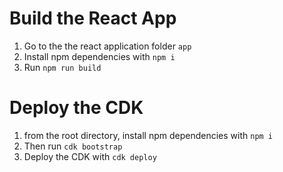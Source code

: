 # Build the React App

1. Go to the the react application folder `app`
2. Install npm dependencies with `npm i`
3. Run `npm run build`

# Deploy the CDK 
1. from the root directory, install npm dependencies with `npm i`
2. Then run `cdk bootstrap`
2. Deploy the CDK with `cdk deploy`
